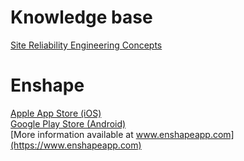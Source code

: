 # Knowledge base
[Site Reliability Engineering Concepts](/sre-concepts/home.md)

# Enshape
[Apple App Store (iOS)](https://apps.apple.com/us/app/enshape/id6474455430)  
[Google Play Store (Android)](https://play.google.com/store/apps/details?id=com.chasec130.Enshape)  
[More information available at www.enshapeapp.com](https://www.enshapeapp.com)  

